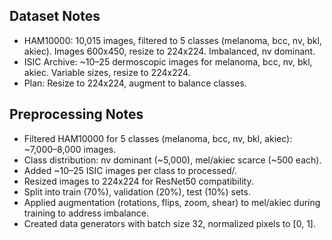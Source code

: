 ## Dataset Notes
- HAM10000: 10,015 images, filtered to 5 classes (melanoma, bcc, nv, bkl, akiec). Images 600x450, resize to 224x224. Imbalanced, nv dominant.
- ISIC Archive: ~10–25 dermoscopic images for melanoma, bcc, nv, bkl, akiec. Variable sizes, resize to 224x224.
- Plan: Resize to 224x224, augment to balance classes.
## Preprocessing Notes
- Filtered HAM10000 for 5 classes (melanoma, bcc, nv, bkl, akiec): ~7,000–8,000 images.
- Class distribution: nv dominant (~5,000), mel/akiec scarce (~500 each).
- Added ~10–25 ISIC images per class to processed/.
- Resized images to 224x224 for ResNet50 compatibility.
- Split into train (70%), validation (20%), test (10%) sets.
- Applied augmentation (rotations, flips, zoom, shear) to mel/akiec during training to address imbalance.
- Created data generators with batch size 32, normalized pixels to [0, 1].